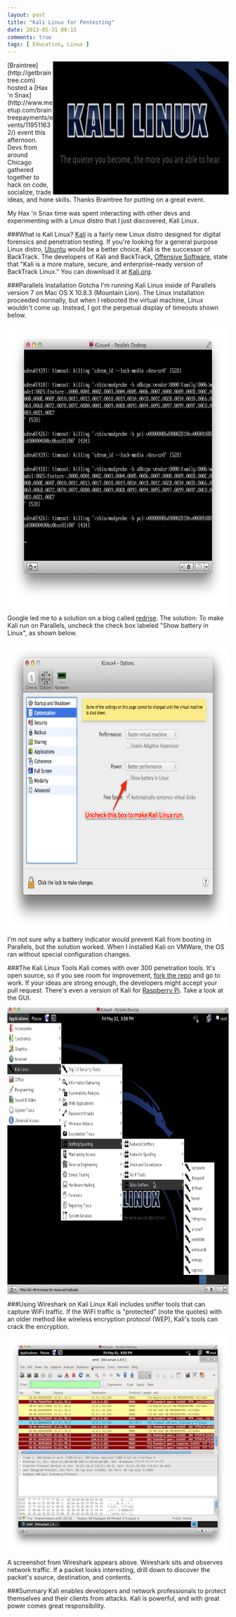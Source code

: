 ```yaml
---
layout: post
title: "Kali Linux for Pentesting"
date: 2013-05-31 00:15
comments: true
tags: [ Education, Linux ]
---
```

<img src="/images/kali-linux-desktop.png" width="400" height="303" title="Kali Linux - The quieter you become, the more you are able to hear." alt="Kali Linux - The quieter you become, the more you are able to hear." align="right">
[Braintree](http://getbraintree.com) hosted a [Hax 'n Snax](http://www.meetup.com/braintreepayments/events/119511632/) event this afternoon. Devs from around Chicago gathered together to hack on code, socialize, trade ideas, and hone skills. Thanks Braintree for putting on a great event.

My Hax 'n Snax time was spent interacting with other devs and experimenting with a Linux distro that I just discovered, Kali Linux.

###What is Kali Linux?
[Kali](http://www.kali.org/) is a fairly new Linux distro designed for digital forensics and penetration testing. If you're looking for a general purpose Linux distro, [Ubuntu](http://ubuntu.com) would be a better choice. Kali is the successor of BackTrack. The developers of Kali and BackTrack, [Offensive Software](http://www.offensive-security.com/), state that "Kali is a more mature, secure, and enterprise-ready version of BackTrack Linux." You can download it at [Kali.org](http://kali.org).

<!--more-->

###Parallels Installation Gotcha
I'm running Kali Linux inside of Parallels version 7 on Mac OS X 10.8.3 (Mountain Lion). The Linux installation proceeded normally, but when I rebooted the virtual machine, Linux wouldn't come up. Instead, I got the perpetual display of timeouts shown below.

<center><img src="/images/time-out.png" width="754" height="645" title="Kali Linux time out" alt="Kali Linux time out" align="center"></center>

Google led me to a solution on a blog called [redrise](http://redrise.wordpress.com/2013/04/02/installing-kali-in-parallels-desktop-7/). The solution: To make Kali run on Parallels, uncheck the check box labeled "Show battery in Linux", as shown below.

<center><img src="/images/show-battery-in-linux.png" width="798" height="653" title="Kali - Show battery in Linux" alt="Kali - Show battery in Linux" align="center"></center>
 
I'm not sure why a battery indicator would prevent Kali from booting in Parallels, but the solution worked. When I installed Kali on VMWare, the OS ran without special configuration changes.

###The Kali Linux Tools
Kali comes with over 300 penetration tools. It's open source, so if you see room for improvement, [fork the repo](http://git.kali.org/gitweb/) and go to work. If your ideas are strong enough, the developers might accept your pull request. There's even a version of Kali for [Raspberry Pi](/blog/2012/12/03/ruby-on-raspberry-pi/). Take a look at the GUI.

<center><img src="/images/kali-linux-security-tools.png" width="798" height="653" title="Kali Linux Security Tools" alt="Kali Linux Security Tools" align="center"></center>

###Using Wireshark on Kali Linux
Kali includes sniffer tools that can capture WiFi traffic. If the WiFi traffic is "protected" (note the quotes) with an older method like wireless encryption protocol (WEP), Kali's tools can crack the encryption. 

<center><img src="/images/wireshark-kali-linux.png" width="600" height="492" title="Kali Linux Wireshark" alt="Kali Linux Wireshark" align="center"></center>

A screenshot from Wireshark appears above. Wireshark sits and observes network traffic. If a packet looks interesting, drill down to discover the packet's source, destination, and contents.

###Summary
Kali enables developers and network professionals to protect themselves and their clients from attacks. Kali is powerful, and with great power comes great responsibility.
